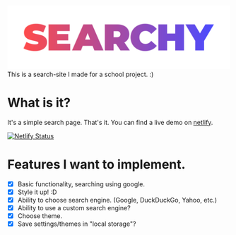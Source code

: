 ![Random Placeholder Logo](https://raw.githubusercontent.com/BurnyLlama/search-site/b64fce940efa8208d0b1b13b851900972fc9e455/assets/logo.svg)
This is a search-site I made for a school project. :)

# What is it?
It's a simple search page. That's it. You can find a live demo on [netlify](https://searchy-site.netlify.app).

[![Netlify Status](https://api.netlify.com/api/v1/badges/88904d1f-08c6-4e6e-a2d5-22272c866861/deploy-status)](https://app.netlify.com/sites/searchy-site/deploys)

# Features I want to implement.
* [x] Basic functionality, searching using google.
* [x] Style it up! :D
* [x] Ability to choose search engine. (Google, DuckDuckGo, Yahoo, etc.)
* [x] Ability to use a custom search engine?
* [x] Choose theme.
* [x] Save settings/themes in "local storage"?